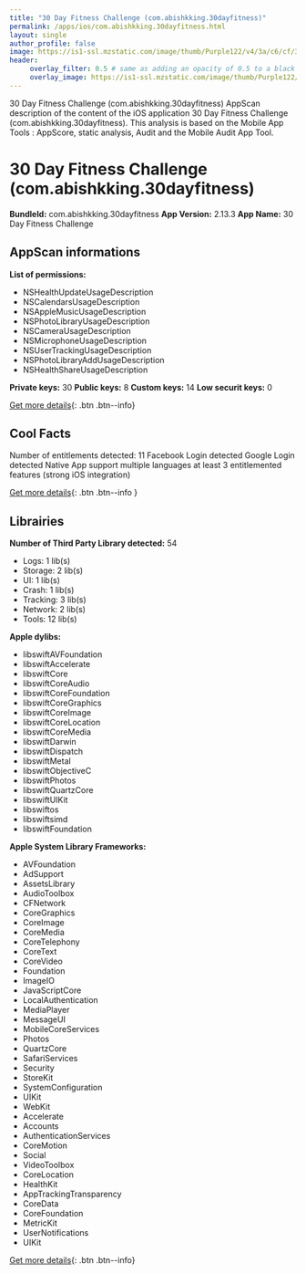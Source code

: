 ```yaml
---
title: "30 Day Fitness Challenge (com.abishkking.30dayfitness)"
permalink: /apps/ios/com.abishkking.30dayfitness.html
layout: single
author_profile: false
image: https://is1-ssl.mzstatic.com/image/thumb/Purple122/v4/3a/c6/cf/3ac6cf07-b009-214a-61f5-38a5b5813557/AppIcon-0-0-1x_U007emarketing-0-0-0-3-0-0-sRGB-0-0-0-GLES2_U002c0-512MB-85-220-0-0.png/512x512bb.jpg
header: 
     overlay_filter: 0.5 # same as adding an opacity of 0.5 to a black background
     overlay_image: https://is1-ssl.mzstatic.com/image/thumb/Purple122/v4/3a/c6/cf/3ac6cf07-b009-214a-61f5-38a5b5813557/AppIcon-0-0-1x_U007emarketing-0-0-0-3-0-0-sRGB-0-0-0-GLES2_U002c0-512MB-85-220-0-0.png/512x512bb.jpg
---
```

30 Day Fitness Challenge (com.abishkking.30dayfitness) AppScan description of the content of the iOS application 30 Day Fitness Challenge (com.abishkking.30dayfitness). This analysis is based on the Mobile App Tools : AppScore, static analysis, Audit and the Mobile Audit App Tool.

# 30 Day Fitness Challenge (com.abishkking.30dayfitness)

**BundleId:** com.abishkking.30dayfitness
**App Version:** 2.13.3
**App Name:** 30 Day Fitness Challenge


## AppScan informations 

**List of permissions:** 
- NSHealthUpdateUsageDescription
- NSCalendarsUsageDescription
- NSAppleMusicUsageDescription
- NSPhotoLibraryUsageDescription
- NSCameraUsageDescription
- NSMicrophoneUsageDescription
- NSUserTrackingUsageDescription
- NSPhotoLibraryAddUsageDescription
- NSHealthShareUsageDescription
  
  
**Private keys:** 30
**Public keys:** 8
**Custom keys:** 14
**Low securit keys:** 0
  
[Get more details](/pricing.html){: .btn .btn--info}

## Cool Facts

Number of entitlements detected: 11
Facebook Login detected
Google Login detected
Native App
support multiple languages
at least 3 entitlemented features (strong iOS integration)
  
[Get more details](/pricing.html){: .btn .btn--info }

## Librairies 
**Number of Third Party Library detected:** 54
- Logs: 1 lib(s)
- Storage: 2 lib(s)
- UI: 1 lib(s)
- Crash: 1 lib(s)
- Tracking: 3 lib(s)
- Network: 2 lib(s)
- Tools: 12 lib(s)


**Apple dylibs:**
- libswiftAVFoundation
- libswiftAccelerate
- libswiftCore
- libswiftCoreAudio
- libswiftCoreFoundation
- libswiftCoreGraphics
- libswiftCoreImage
- libswiftCoreLocation
- libswiftCoreMedia
- libswiftDarwin
- libswiftDispatch
- libswiftMetal
- libswiftObjectiveC
- libswiftPhotos
- libswiftQuartzCore
- libswiftUIKit
- libswiftos
- libswiftsimd
- libswiftFoundation


**Apple System Library Frameworks:**
- AVFoundation
- AdSupport
- AssetsLibrary
- AudioToolbox
- CFNetwork
- CoreGraphics
- CoreImage
- CoreMedia
- CoreTelephony
- CoreText
- CoreVideo
- Foundation
- ImageIO
- JavaScriptCore
- LocalAuthentication
- MediaPlayer
- MessageUI
- MobileCoreServices
- Photos
- QuartzCore
- SafariServices
- Security
- StoreKit
- SystemConfiguration
- UIKit
- WebKit
- Accelerate
- Accounts
- AuthenticationServices
- CoreMotion
- Social
- VideoToolbox
- CoreLocation
- HealthKit
- AppTrackingTransparency
- CoreData
- CoreFoundation
- MetricKit
- UserNotifications
- UIKit


  
[Get more details](/pricing.html){: .btn .btn--info}

